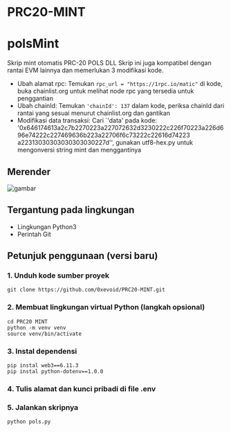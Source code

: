 # PRC20-MINT
# polsMint
Skrip mint otomatis PRC-20 POLS DLL
Skrip ini juga kompatibel dengan rantai EVM lainnya dan memerlukan 3 modifikasi kode.

 - Ubah alamat rpc: Temukan `rpc_url = "https://1rpc.io/matic"` di kode, buka chainlist.org untuk melihat node rpc yang tersedia untuk penggantian
 - Ubah chainId: Temukan `'chainId': 137` dalam kode, periksa chainId dari rantai yang sesuai menurut chainlist.org dan gantikan
 - Modifikasi data transaksi: Cari `'data' pada kode: '0x646174613a2c7b2270223a227072632d3230222c226f70223a226d696e74222c227469636b223a22706f6c73222c22616d74223 a22313030303030303030227d'', gunakan utf8-hex.py untuk mengonversi string mint dan menggantinya

## Merender
![gambar](https://github.com/0xevoid/inery-3---/blob/main/photo_2023-11-20_16-09-33.jpg)

## Tergantung pada lingkungan
- Lingkungan Python3
- Perintah Git
## Petunjuk penggunaan (versi baru)

### 1. Unduh kode sumber proyek
```
git clone https://github.com/0xevoid/PRC20-MINT.git
```
### 2. Membuat lingkungan virtual Python (langkah opsional)

```
cd PRC20 MINT
python -m venv venv
source venv/bin/activate
```
### 3. Instal dependensi

```
pip instal web3==6.11.3
pip instal python-dotenv==1.0.0
```
### 4. Tulis alamat dan kunci pribadi di file .env

### 5. Jalankan skripnya

```
python pols.py
```

